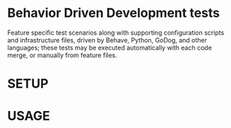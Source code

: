 # Behavior Driven Development tests
Feature specific test scenarios along with supporting configuration scripts and infrastructure files,
driven by Behave, Python, GoDog, and other languages; these tests may be executed
automatically with each code merge, or manually from feature files.

# SETUP

# USAGE

